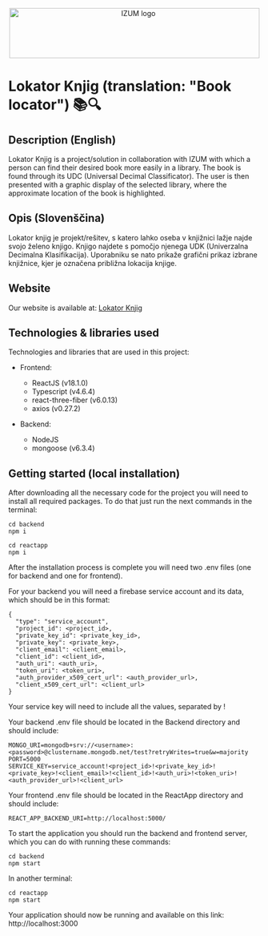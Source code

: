 <p align="center">
<img src=https://izum.si/wp-content/uploads/2020/08/izum_slo.svg width="500px" height="100px" alt="IZUM logo" />
</p>

# Lokator Knjig (translation: "Book locator") :books::mag:

## Description (English)

Lokator Knjig is a project/solution in collaboration with IZUM with which a person can find their desired book more easily in a library. The book is found through its UDC (Universal Decimal Classificator). The user is then presented with a graphic display of the selected library, where the approximate location of the book is highlighted.

## Opis (Slovenščina)

Lokator knjig je projekt/rešitev, s katero lahko oseba v knjižnici lažje najde svojo želeno knjigo. Knjigo najdete s pomočjo njenega UDK (Univerzalna Decimalna Klasifikacija). Uporabniku se nato prikaže grafični prikaz izbrane knjižnice, kjer je označena približna lokacija knjige.

## Website
Our website is available at: [Lokator Knjig](https://lokator-knjig.herokuapp.com/ "Lokator Knjig link")

## Technologies & libraries used

Technologies and libraries that are used in this project: 

- Frontend:
  - ReactJS (v18.1.0)
  - Typescript (v4.6.4)
  - react-three-fiber (v6.0.13)
  - axios (v0.27.2)

- Backend:
  - NodeJS
  - mongoose (v6.3.4)

## Getting started (local installation)
After downloading all the necessary code for the project you will need to install all required packages. To do that just run the next commands in the terminal:

```
cd backend
npm i

cd reactapp
npm i
```

After the installation process is complete you will need two .env files (one for backend and one for frontend).

For your backend you will need a firebase service account and its data, which should be in this format:
```
{
  "type": "service_account",
  "project_id": <project_id>,
  "private_key_id": <private_key_id>,
  "private_key": <private_key>,
  "client_email": <client_email>,
  "client_id": <client_id>,
  "auth_uri": <auth_uri>,
  "token_uri": <token_uri>,
  "auth_provider_x509_cert_url": <auth_provider_url>,
  "client_x509_cert_url": <client_url>
}
```
Your service key will need to include all the values, separated by !

Your backend .env file should be located in the Backend directory and should include:
```
MONGO_URI=mongodb+srv://<username>:<password>@clustername.mongodb.net/test?retryWrites=true&w=majority
PORT=5000
SERVICE_KEY=service_account!<project_id>!<private_key_id>!<private_key>!<client_email>!<client_id>!<auth_uri>!<token_uri>!<auth_provider_url>!<client_url>
```

Your frontend .env file should be located in the ReactApp directory and should include:
```
REACT_APP_BACKEND_URI=http://localhost:5000/
```

To start the application you should run the backend and frontend server, which you can do with running these commands:
```
cd backend
npm start
```
In another terminal:
```
cd reactapp
npm start
```

Your application should now be running and available on this link: http://localhost:3000
